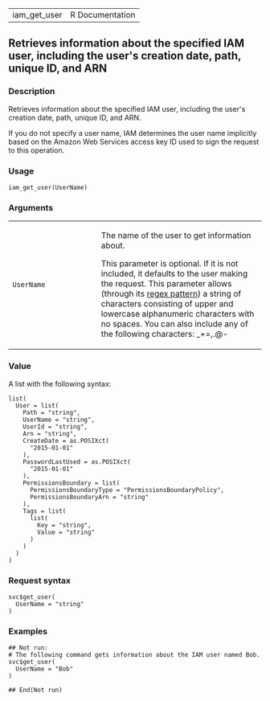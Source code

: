 <table style="width: 100%;">
<tbody>
<tr class="odd">
<td>iam_get_user</td>
<td style="text-align: right;">R Documentation</td>
</tr>
</tbody>
</table>

## Retrieves information about the specified IAM user, including the user's creation date, path, unique ID, and ARN

### Description

Retrieves information about the specified IAM user, including the user's
creation date, path, unique ID, and ARN.

If you do not specify a user name, IAM determines the user name
implicitly based on the Amazon Web Services access key ID used to sign
the request to this operation.

### Usage

    iam_get_user(UserName)

### Arguments

<table>
<colgroup>
<col style="width: 35%" />
<col style="width: 65%" />
</colgroup>
<tbody>
<tr class="odd">
<td><code id="iam_get_user_:_UserName">UserName</code></td>
<td><p>The name of the user to get information about.</p>
<p>This parameter is optional. If it is not included, it defaults to the
user making the request. This parameter allows (through its <a
href="https://en.wikipedia.org/wiki/Regex">regex pattern</a>) a string
of characters consisting of upper and lowercase alphanumeric characters
with no spaces. You can also include any of the following characters:
_+=,.@-</p></td>
</tr>
</tbody>
</table>

### Value

A list with the following syntax:

    list(
      User = list(
        Path = "string",
        UserName = "string",
        UserId = "string",
        Arn = "string",
        CreateDate = as.POSIXct(
          "2015-01-01"
        ),
        PasswordLastUsed = as.POSIXct(
          "2015-01-01"
        ),
        PermissionsBoundary = list(
          PermissionsBoundaryType = "PermissionsBoundaryPolicy",
          PermissionsBoundaryArn = "string"
        ),
        Tags = list(
          list(
            Key = "string",
            Value = "string"
          )
        )
      )
    )

### Request syntax

    svc$get_user(
      UserName = "string"
    )

### Examples

    ## Not run: 
    # The following command gets information about the IAM user named Bob.
    svc$get_user(
      UserName = "Bob"
    )

    ## End(Not run)
